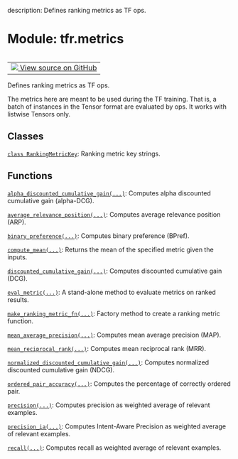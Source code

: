 description: Defines ranking metrics as TF ops.

<div itemscope itemtype="http://developers.google.com/ReferenceObject">
<meta itemprop="name" content="tfr.metrics" />
<meta itemprop="path" content="Stable" />
</div>

# Module: tfr.metrics

<!-- Insert buttons and diff -->

<table class="tfo-notebook-buttons tfo-api nocontent" align="left">
<td>
  <a target="_blank" href="https://github.com/tensorflow/ranking/tree/master/tensorflow_ranking/python/metrics.py">
    <img src="https://www.tensorflow.org/images/GitHub-Mark-32px.png" />
    View source on GitHub
  </a>
</td>
</table>

Defines ranking metrics as TF ops.


The metrics here are meant to be used during the TF training. That is, a batch
of instances in the Tensor format are evaluated by ops. It works with listwise
Tensors only.

## Classes

[`class RankingMetricKey`](../tfr/metrics/RankingMetricKey.md): Ranking metric
key strings.

## Functions

[`alpha_discounted_cumulative_gain(...)`](../tfr/metrics/alpha_discounted_cumulative_gain.md):
Computes alpha discounted cumulative gain (alpha-DCG).

[`average_relevance_position(...)`](../tfr/metrics/average_relevance_position.md):
Computes average relevance position (ARP).

[`binary_preference(...)`](../tfr/metrics/binary_preference.md): Computes binary
preference (BPref).

[`compute_mean(...)`](../tfr/metrics/compute_mean.md): Returns the mean of the
specified metric given the inputs.

[`discounted_cumulative_gain(...)`](../tfr/metrics/discounted_cumulative_gain.md):
Computes discounted cumulative gain (DCG).

[`eval_metric(...)`](../tfr/metrics/eval_metric.md): A stand-alone method to
evaluate metrics on ranked results.

[`make_ranking_metric_fn(...)`](../tfr/metrics/make_ranking_metric_fn.md):
Factory method to create a ranking metric function.

[`mean_average_precision(...)`](../tfr/metrics/mean_average_precision.md):
Computes mean average precision (MAP).

[`mean_reciprocal_rank(...)`](../tfr/metrics/mean_reciprocal_rank.md): Computes
mean reciprocal rank (MRR).

[`normalized_discounted_cumulative_gain(...)`](../tfr/metrics/normalized_discounted_cumulative_gain.md):
Computes normalized discounted cumulative gain (NDCG).

[`ordered_pair_accuracy(...)`](../tfr/metrics/ordered_pair_accuracy.md):
Computes the percentage of correctly ordered pair.

[`precision(...)`](../tfr/metrics/precision.md): Computes precision as weighted
average of relevant examples.

[`precision_ia(...)`](../tfr/metrics/precision_ia.md): Computes Intent-Aware
Precision as weighted average of relevant examples.

[`recall(...)`](../tfr/metrics/recall.md): Computes recall as weighted average
of relevant examples.
